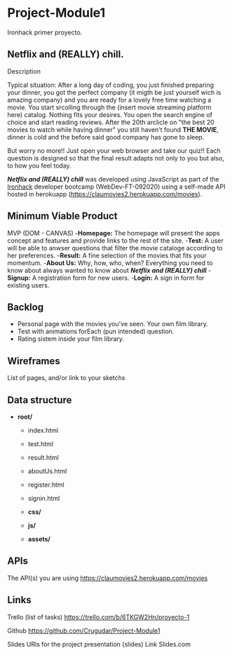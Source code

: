 # Project-Module1
Ironhack primer proyecto.



## Netflix and (REALLY) chill.
Description

Typical situation: After a long day of coding, you just finished preparing your dinner, you got the perfect company (it migth be just yourself wich is amazing company) and you are ready for a lovely free time watching a movie. You start srcolling through the (insert movie streaming platform here) catalog. Nothing fits your desires. You open the search engine of choice and start reading reviews. After the 20th arclicle on "the best 20 movies to watch while having dinner" you still haven't found **THE MOVIE**, dinner is cold and the before said good company has gone to sleep.

But worry no more!! Just open your web browser and take our quiz!! Each question is designed so that the final result adapts not only to you but also, to how you feel today. 

***Netflix and (REALLY) chill***  was developed using JavaScript as part of the [Ironhack](https://www.ironhack.com/) developer bootcamp (WebDev-FT-092020) using a self-made API hosted in herokuapp (https://claumovies2.herokuapp.com/movies).

## Minimum Viable Product

MVP (DOM - CANVAS)
-__Homepage:__ The homepage will present the apps concept and features and provide links to the rest of the site.
-__Test:__ A user will be able to anwser questions that filter the movie cataloge according to her preferences.
-__Result:__ A fine selection of the movies that fits your momentum.
-__About Us:__ Why, how, who, when? Everything you need to know about always wanted to know about ***Netflix and (REALLY) chill*** 
-__Signup:__ A registration form for new users.
-__Login:__ A sign in form for existing users.

## Backlog
- Personal page with the movies you've seen. Your own film library.
- Test with animations forEach (pun intended) question.
- Rating sistem inside your film library.

## Wireframes
List of pages, and/or link to your sketchs

## Data structure
- **root/**
     - index.html
     - test.html
     - result.html
     - aboutUs.html
     - register.html
     - signin.html
     - **css/**
         
     - **js/**
          
     - **assets/**
          


## APIs
The API(s) you are using
https://claumovies2.herokuapp.com/movies

## Links
Trello (list of tasks)
https://trello.com/b/6TKGW2Hn/proyecto-1

Github
https://github.com/Crugudar/Project-Module1

Slides
URls for the project presentation (slides) Link Slides.com
